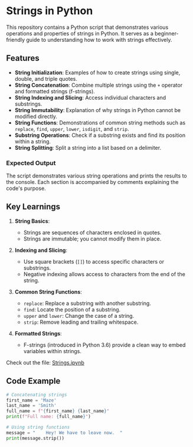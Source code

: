 # Strings in Python

This repository contains a Python script that demonstrates various operations and properties of strings in Python. It serves as a beginner-friendly guide to understanding how to work with strings effectively.

## Features

- **String Initialization**: Examples of how to create strings using single, double, and triple quotes.
- **String Concatenation**: Combine multiple strings using the `+` operator and formatted strings (f-strings).
- **String Indexing and Slicing**: Access individual characters and substrings.
- **String Immutability**: Explanation of why strings in Python cannot be modified directly.
- **String Functions**: Demonstrations of common string methods such as `replace`, `find`, `upper`, `lower`, `isdigit`, and `strip`.
- **Substring Operations**: Check if a substring exists and find its position within a string.
- **String Splitting**: Split a string into a list based on a delimiter.


### Expected Output
The script demonstrates various string operations and prints the results to the console. Each section is accompanied by comments explaining the code's purpose.

## Key Learnings

1. **String Basics**:
   - Strings are sequences of characters enclosed in quotes.
   - Strings are immutable; you cannot modify them in place.

2. **Indexing and Slicing**:
   - Use square brackets (`[]`) to access specific characters or substrings.
   - Negative indexing allows access to characters from the end of the string.

3. **Common String Functions**:
   - `replace`: Replace a substring with another substring.
   - `find`: Locate the position of a substring.
   - `upper` and `lower`: Change the case of a string.
   - `strip`: Remove leading and trailing whitespace.

4. **Formatted Strings**:
   - F-strings (introduced in Python 3.6) provide a clean way to embed variables within strings.

Check out the file: [Strings.ipynb](./Strings.ipynb)  
## Code Example

```python
# Concatenating strings
first_name = 'Maze'
last_name = 'Smith'
full_name = f"{first_name} {last_name}"
print(f"Full name: {full_name}")

# Using string functions
message = "    Hey! We have to leave now.  "
print(message.strip())
```

